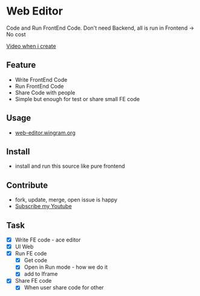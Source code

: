 # Web Editor

Code and Run FrontEnd Code. 
Don't need Backend, all is run in Frontend -> No cost 

[Video when i create](https://www.youtube.com/live/VktWY4DWhrM?si=SxOyfZmqWkX4uQgQ)

## Feature
- Write FrontEnd Code 
- Run FrontEnd Code 
- Share Code with people 
- Simple but enough for test or share small FE code 

## Usage
- [web-editor.wingram.org](https://web-editor.wingram.org/)

## Install
- install and run this source like pure frontend

## Contribute
- fork, update, merge, open issue is happy
- [Subscribe my Youtube](https://www.youtube.com/@WingramOrg)

## Task 
- [x] Write FE code - ace editor 
- [x] UI Web
- [x] Run FE code 
    + [x] Get code
    + [x] Open in Run mode - how we do it 
    + [x] add to Iframe 
- [x] Share FE code 
    + [x] When user share code for other 